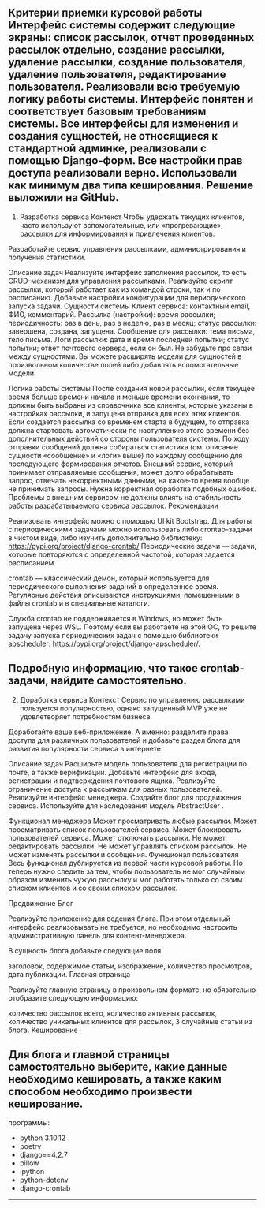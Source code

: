 Критерии приемки курсовой работы
Интерфейс системы содержит следующие экраны: список рассылок, отчет проведенных рассылок отдельно, создание рассылки, удаление рассылки, создание пользователя, удаление пользователя, редактирование пользователя.
Реализовали всю требуемую логику работы системы.
Интерфейс понятен и соответствует базовым требованиям системы.
Все интерфейсы для изменения и создания сущностей, не относящиеся к стандартной админке, реализовали с помощью Django-форм.
Все настройки прав доступа реализовали верно.
Использовали как минимум два типа кеширования.
Решение выложили на GitHub.
---
1. Разработка сервиса
Контекст
Чтобы удержать текущих клиентов, часто используют вспомогательные, или «прогревающие», рассылки для информирования и привлечения клиентов.

Разработайте сервис управления рассылками, администрирования и получения статистики.

Описание задач
Реализуйте интерфейс заполнения рассылок, то есть CRUD-механизм для управления рассылками.
Реализуйте скрипт рассылки, который работает как из командой строки, так и по расписанию.
Добавьте настройки конфигурации для периодического запуска задачи.
Сущности системы
Клиент сервиса:
контактный email,
ФИО,
комментарий.
Рассылка (настройки):
время рассылки;
периодичность: раз в день, раз в неделю, раз в месяц;
статус рассылки: завершена, создана, запущена.
Сообщение для рассылки:
тема письма,
тело письма.
Логи рассылки:
дата и время последней попытки;
статус попытки;
ответ почтового сервера, если он был.
Не забудьте про связи между сущностями. Вы можете расширять модели для сущностей в произвольном количестве полей либо добавлять вспомогательные модели.

Логика работы системы
После создания новой рассылки, если текущее время больше времени начала и меньше времени окончания, то должны быть выбраны из справочника все клиенты, которые указаны в настройках рассылки, и запущена отправка для всех этих клиентов.
Если создается рассылка со временем старта в будущем, то отправка должна стартовать автоматически по наступлению этого времени без дополнительных действий со стороны пользователя системы.
По ходу отправки сообщений должна собираться статистика (см. описание сущности «сообщение» и «логи» выше) по каждому сообщению для последующего формирования отчетов.
Внешний сервис, который принимает отправляемые сообщения, может долго обрабатывать запрос, отвечать некорректными данными, на какое-то время вообще не принимать запросы. Нужна корректная обработка подобных ошибок. Проблемы с внешним сервисом не должны влиять на стабильность работы разрабатываемого сервиса рассылок.
‍Рекомендации

Реализовать интерфейс можно с помощью UI kit Bootstrap.
Для работы с периодическими задачами можно использовать либо crontab-задачи в чистом виде, либо изучить дополнительно библиотеку: https://pypi.org/project/django-crontab/
‍Периодические задачи — задачи, которые повторяются с определенной частотой, которая задается расписанием.

‍crontab — классический демон, который используется для периодического выполнения заданий в определенное время. Регулярные действия описываются инструкциями, помещенными в файлы crontab и в специальные каталоги.

Служба crontab не поддерживается в Windows, но может быть запущена через WSL. Поэтому если вы работаете на этой ОС, то решите задачу запуска периодических задач с помощью библиотеки apscheduler: https://pypi.org/project/django-apscheduler/.

Подробную информацию, что такое crontab-задачи, найдите самостоятельно.
---------------
2. Доработка сервиса
Контекст
Сервис по управлению рассылками пользуется популярностью, однако запущенный MVP уже не удовлетворяет потребностям бизнеса.

Доработайте ваше веб-приложение. А именно: разделите права доступа для различных пользователей и добавьте раздел блога для развития популярности сервиса в интернете.

Описание задач
Расширьте модель пользователя для регистрации по почте, а также верификации.
Добавьте интерфейс для входа, регистрации и подтверждения почтового ящика.
Реализуйте ограничение доступа к рассылкам для разных пользователей.
Реализуйте интерфейс менеджера.
Создайте блог для продвижения сервиса.
Используйте для наследования модель 
AbstractUser
.

Функционал менеджера
 Может просматривать любые рассылки.
 Может просматривать список пользователей сервиса.
 Может блокировать пользователей сервиса.
 Может отключать рассылки.
 Не может редактировать рассылки.
 Не может управлять списком рассылок.
 Не может изменять рассылки и сообщения.
Функционал пользователя
Весь функционал дублируется из первой части курсовой работы. Но теперь нужно следить за тем, чтобы пользователь не мог случайным образом изменить чужую рассылку и мог работать только со своим списком клиентов и со своим списком рассылок.

Продвижение
Блог

Реализуйте приложение для ведения блога. При этом отдельный интерфейс реализовывать не требуется, но необходимо настроить административную панель для контент-менеджера.

В сущность блога добавьте следующие поля:

заголовок,
содержимое статьи,
изображение,
количество просмотров,
дата публикации.
Главная страница

Реализуйте главную страницу в произвольном формате, но обязательно отобразите следующую информацию:

количество рассылок всего,
количество активных рассылок,
количество уникальных клиентов для рассылок,
3 случайные статьи из блога.
Кеширование

Для блога и главной страницы самостоятельно 
выберите, какие данные необходимо кешировать, 
а также каким способом необходимо произвести кеширование.
---------
программы:
- python 3.10.12
- poetry
- django==4.2.7
- pillow
- ipython
- python-dotenv
- django-crontab
- ---


